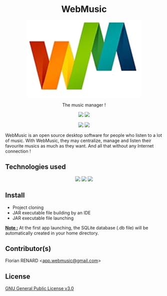 <h1 align="center">WebMusic</h1>

<p align="center">
   <a href="https://github.com/badgones69/WebMusic">
     <img src="./src/main/resources/icons/logo.png">
   </a>
</p>

<p align="center">
  The music manager !
</p>

<p align="center">
    <a href="./CHANGELOG.md"><img src="https://img.shields.io/badge/version-1.2.0-brightgreen.svg"></a>
    <a><img src="https://img.shields.io/badge/size-8,2%20MB-ff69b4.svg"></a>
</p>

<p align="center">
  <a><img src="https://img.shields.io/badge/Windows-7%20%7C%208%20%7C%2010-success.svg?colorA=blue"></a>
  <a href="https://www.oracle.com/technetwork/java/javase/downloads/jdk8-downloads-2133151.html"><img src="https://img.shields.io/badge/Java-8-blue.svg?colorA=orange"></a>
</p>

WebMusic is an open source desktop software for people who listen to a lot of music. With WebMusic, they may centralize, manage and listen their favourite musics as much as they want. And all that without any Internet connection !

## Technologies used
 
<p align="center">
  <a href="https://openjfx.io/"><img src="https://hsto.org/webt/5a/f3/2b/5af32b11b8ba6750755582.jpeg"></a>
  <a href="https://junit.org/junit4/"><img src="https://encrypted-tbn0.gstatic.com/images?q=tbn:ANd9GcSTSz_Vca14E3QuAbc6bEeFlla24nWqHvhkB73jGlZEiZMcwR1k"></a>
  <a href="https://maven.apache.org/"><img src="https://d1q6f0aelx0por.cloudfront.net/product-logos/b14d466e-356f-4b00-bc4e-af5e8284a1bd-maven.png"></a>
</p>
 
## Install

- Project cloning
- JAR executable file building by an IDE
- JAR executable file launching
 
**<ins>Note :</ins>** At the first app launching, the SQLite database (.db file) will be automatically created in your home directory.

## Contributor(s)
 
Florian RENARD <<app.webmusic@gmail.com>>
 
## License
[GNU General Public License v3.0](LICENSE)
